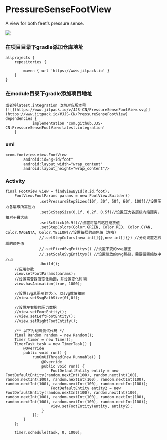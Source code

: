 # PressureSenseFootView
A view for both feet‘s pressure sense.

[![](https://www.jitpack.io/v/JJS-CN/PressureSenseFootView.svg)](https://www.jitpack.io/#JJS-CN/PressureSenseFootView)

### 在项目目录下gradle添加仓库地址
    allprojects {
		repositories {

			maven { url 'https://www.jitpack.io' }
		}
	}

### 在module目录下gradle添加项目地址
    或者将latest.integration 改为对应版本号
    [![](https://www.jitpack.io/v/JJS-CN/PressureSenseFootView.svg)](https://www.jitpack.io/#JJS-CN/PressureSenseFootView)
	dependencies {
    	        implementation 'com.github.JJS-CN:PressureSenseFootView:latest.integration'
    	}

### xml
    <com.footview.view.FootView
            android:id="@+id/foot"
            android:layout_width="wrap_content"
            android:layout_height="wrap_content"/>


### Activity
    final FootView view = findViewById(R.id.foot);
        FootView.FootParams params = new FootView.Builder()
                   .setPressureStepSizes(10f, 30f, 50f, 60f, 100f)//设置压力各层级所需压力
                   .setScStepSize(0.1f, 0.2f, 0.5f)//设置压力各层级内缩距离，相对于最大值
                   .setScStick(0.9f)//设置每层的粘性缩放值
                   .setStepColors(Color.GREEN, Color.RED, Color.CYAN, Color.MAGENTA, Color.YELLOW)//设置每层的颜色值（左右）
                   //.setStepColors(new int[]{},new int[]{}) //分别设置左右脚的颜色值
                   //.setFixedSvgEntitys() //设置不变的svg底图
                   //.setScaleSvgEntitys() //设置缩放的svg路径，需要设置缩放中心点
                   .build();
        //应用参数
        view.setFootParams(params);
        //设置需要数值变化动画，并设置变化时间
        view.hasAnimation(true, 1000);

        //设置svg总图形的大小，以svg数值相同
        //view.setSvgPathSize(0f,0f);

        //设置左右脚的压力数据
        //view.setFootEntity();
        //view.setLeftFootEntity();
        //view.setRightFootEntity();

        /** 以下为动画测试代码 */
        final Random random = new Random();
        Timer timer = new Timer();
        TimerTask task = new TimerTask() {
            @Override
            public void run() {
                runOnUiThread(new Runnable() {
                    @Override
                    public void run() {
                        FootDefaultEntity entity = new FootDefaultEntity(random.nextInt(100), random.nextInt(100), random.nextInt(100), random.nextInt(100), random.nextInt(100), random.nextInt(100), random.nextInt(100), random.nextInt(100));
                        FootDefaultEntity entity2 = new FootDefaultEntity(random.nextInt(100), random.nextInt(100), random.nextInt(100), random.nextInt(100), random.nextInt(100), random.nextInt(100), random.nextInt(100), random.nextInt(100));
                        view.setFootEntity(entity, entity2);
                    }
                });
            }
        };

        timer.schedule(task, 0, 1000);
